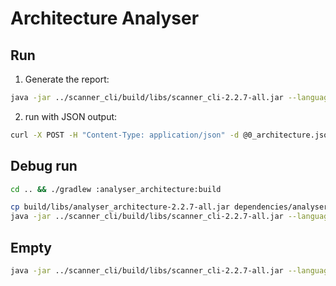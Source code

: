 # Architecture Analyser

## Run

1. Generate the report:

```bash
java -jar ../scanner_cli/build/libs/scanner_cli-2.2.7-all.jar --language=go --with-structure-cache --type=architecture --output=json --path=. 
```

2. run with JSON output:

```bash
curl -X POST -H "Content-Type: application/json" -d @0_architecture.json http://localhost:3000/api/scanner/1/reporting
```

## Debug run

```bash
cd .. && ./gradlew :analyser_architecture:build
```


```bash
cp build/libs/analyser_architecture-2.2.7-all.jar dependencies/analysers
java -jar ../scanner_cli/build/libs/scanner_cli-2.2.7-all.jar --language=kotlin --type=architecture --output=json --path=/Users/phodal/test/Bilibili-Go-Backup/app 
```


## Empty

```bash
java -jar ../scanner_cli/build/libs/scanner_cli-2.2.7-all.jar --language=java --features=apicalls --features=datamap --output=json --path=/Users/phodal/test/new-protos
```
